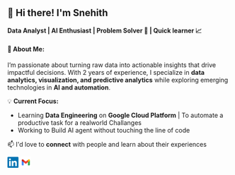 ## 👋 Hi there! I'm **Snehith**  
**Data Analyst | AI Enthusiast | Problem Solver 🚀 | Quick learner 📈**  

#### 🌟 **About Me:**  
I’m passionate about turning raw data into actionable insights that drive impactful decisions. With 2 years of experience, I specialize in **data analytics, visualization, and predictive analytics** while exploring emerging technologies in **AI and automation**.  

💡 **Current Focus:**  
- Learning **Data Engineering** on **Google Cloud Platform** | To automate a productive task for a realworld Challanges  
- Working to Build AI agent without touching the line of code 

📫 I'd love to **connect** with people and learn about their experiences

[<img src="https://github.com/kathisnehith/Portfolio/blob/c11a2632cb209ca388d08e00dd9910355d7a9ea1/images/LinkedIn_logo.png" width="25" height="25"/>](https://www.linkedin.com/in/snehithreddykathi/)       [<img src="https://github.com/kathisnehith/Portfolio/blob/c11a2632cb209ca388d08e00dd9910355d7a9ea1/images/mail.png" width="25" height="25"/>](mailto:kathisnehithreddy@gmail.com)



<!--
**kathisnehith/kathisnehith** is a ✨ _special_ ✨ repository because its `README.md` (this file) appears on your GitHub profile.

Here are some ideas to get you started:

- 🔭 I’m currently working on ...
- 🌱 I’m currently learning ...
- 👯 I’m looking to collaborate on ...
- 🤔 I’m looking for help with ...
- 💬 Ask me about ...
- 📫 How to reach me: ...
- 😄 Pronouns: ...
- ⚡ Fun fact: ...
-->
